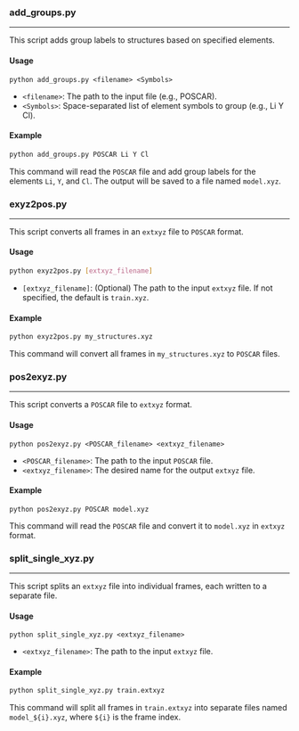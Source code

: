 ### add_groups.py

---

This script adds group labels to structures based on specified elements.

#### Usage

```
python add_groups.py <filename> <Symbols>
```

- `<filename>`: The path to the input file (e.g., POSCAR).
- `<Symbols>`: Space-separated list of element symbols to group (e.g., Li Y Cl).

#### Example

```sh
python add_groups.py POSCAR Li Y Cl
```

This command will read the `POSCAR` file and add group labels for the elements `Li`, `Y`, and `Cl`. The output will be saved to a file named `model.xyz`.



### exyz2pos.py

---

This script converts all frames in an `extxyz` file to `POSCAR` format.

#### Usage

```sh
python exyz2pos.py [extxyz_filename]
```

- `[extxyz_filename]`: (Optional) The path to the input `extxyz` file. If not specified, the default is `train.xyz`.

#### Example

```sh
python exyz2pos.py my_structures.xyz
```

This command will convert all frames in `my_structures.xyz` to `POSCAR` files.



### pos2exyz.py

---

This script converts a `POSCAR` file to `extxyz` format.

#### Usage

```
python pos2exyz.py <POSCAR_filename> <extxyz_filename>
```

- `<POSCAR_filename>`: The path to the input `POSCAR` file.
- `<extxyz_filename>`: The desired name for the output `extxyz` file.

#### Example

```
python pos2exyz.py POSCAR model.xyz
```

This command will read the `POSCAR` file and convert it to `model.xyz` in `extxyz` format.



### split_single_xyz.py

---

This script splits an `extxyz` file into individual frames, each written to a separate file.

#### Usage

```
python split_single_xyz.py <extxyz_filename>
```

- `<extxyz_filename>`: The path to the input `extxyz` file.

#### Example

```sh
python split_single_xyz.py train.extxyz
```

This command will split all frames in `train.extxyz` into separate files named `model_${i}.xyz`, where `${i}` is the frame index.


